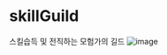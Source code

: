 # skillGuild
스킬습득 및 전직하는 모험가의 길드
![image](https://github.com/user-attachments/assets/48961a46-ebc4-47ce-b95d-d942e4d79f4a)
